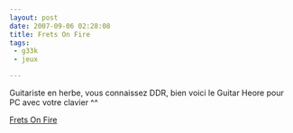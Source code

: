 ```yaml
---
layout: post
date: 2007-09-06 02:28:08
title: Frets On Fire
tags:
 - g33k
 - jeux

---
```


Guitariste en herbe, vous connaissez DDR, bien voici le Guitar Heore pour PC avec votre clavier ^^

[Frets On Fire](http://fretsonfire.sourceforge.net/)
